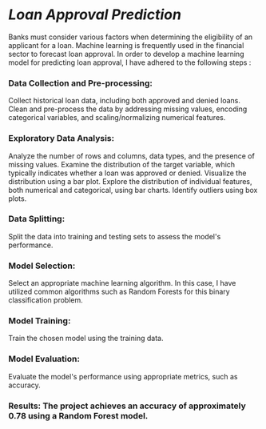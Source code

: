 # ***Loan Approval Prediction***
Banks must consider various factors when determining the eligibility of an applicant for a loan. Machine learning is frequently used in the financial sector to forecast loan approval. In order to develop a machine learning model for predicting loan approval, I have adhered to the following steps :  

### **Data Collection and Pre-processing**:
Collect historical loan data, including both approved and denied loans.
Clean and pre-process the data by addressing missing values, encoding categorical variables, and scaling/normalizing numerical features.

### **Exploratory Data Analysis**:
Analyze the number of rows and columns, data types, and the presence of missing values.
Examine the distribution of the target variable, which typically indicates whether a loan was approved or denied. Visualize the distribution using a bar plot.
Explore the distribution of individual features, both numerical and categorical, using bar charts. Identify outliers using box plots.

### **Data Splitting**:
Split the data into training and testing sets to assess the model's performance.

### **Model Selection**:
Select an appropriate machine learning algorithm. In this case, I have utilized common algorithms such as Random Forests for this binary classification problem.

### **Model Training**:
Train the chosen model using the training data.

### **Model Evaluation**:
Evaluate the model's performance using appropriate metrics, such as accuracy.

### **Results**: The project achieves an accuracy of approximately 0.78 using a Random Forest model.

